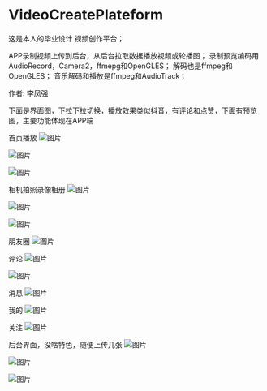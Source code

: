 # VideoCreatePlateform
这是本人的毕业设计 视频创作平台；

APP录制视频上传到后台，从后台拉取数据播放视频或轮播图；
录制预览编码用AudioRecord，Camera2，ffmepg和OpenGLES；
解码也是ffmpeg和OpenGLES；
音乐解码和播放是ffmpeg和AudioTrack；

作者: 李凤强

下面是界面图，下拉下拉切换，播放效果类似抖音，有评论和点赞，下面有预览图，主要功能体现在APP端

首页播放
![图片](images/app/home0.jpg)

![图片](images/app/home1.jpg)

![图片](images/app/home2.jpg)

相机拍照录像相册
![图片](images/app/camera0.jpg)

![图片](images/app/camera1.jpg)

![图片](images/app/camera2.jpg)

朋友圈
![图片](images/app/space.jpg)

评论
![图片](images/app/remark0.jpg)

![图片](images/app/remark1.jpg)

消息
![图片](images/app/message.jpg)

我的
![图片](images/app/me.jpg)

关注
![图片](images/app/follow.jpg)

后台界面，没啥特色，随便上传几张
![图片](images/service/0.png)

![图片](images/service/1.png)

![图片](images/service/2.png)